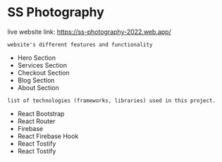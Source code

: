 # SS Photography

live website link:
https://ss-photography-2022.web.app/

`website's different features and functionality`

-   Hero Section
-   Services Section
-   Checkout Section
-   Blog Section
-   About Section

`list of technologies (frameworks, libraries) used in this project.`

-   React Bootstrap
-   React Router
-   Firebase
-   React Firebase Hook
-   React Tostify
-   React Tostify
